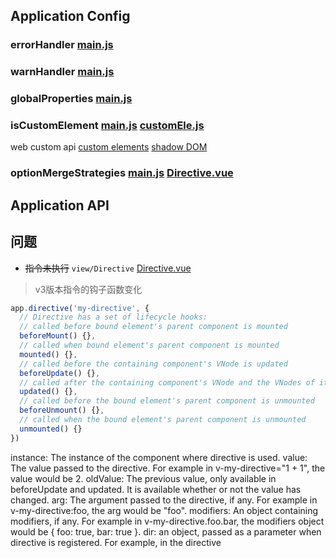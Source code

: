 ## Application Config


### errorHandler [main.js](/src/main.js)

### warnHandler [main.js](/src/main.js)

### globalProperties [main.js](/src/main.js)

### isCustomElement [main.js](/src/main.js)  [customEle.js](/src/assets/js/customEle.js)
web custom api
[custom elements](https://developer.mozilla.org/zh-CN/docs/Web/Web_Components/Using_custom_elements)
[shadow DOM](https://developer.mozilla.org/zh-CN/docs/Web/Web_Components/Using_shadow_DOM)

### optionMergeStrategies [main.js](/src/main.js)  [Directive.vue](/src/view/Directive.vue)

## Application API


## 问题

* ~~指令未执行~~  `view/Directive` [Directive.vue](/src/view/Directive.vue)

> v3版本指令的钩子函数变化

```js
app.directive('my-directive', {
  // Directive has a set of lifecycle hooks:
  // called before bound element's parent component is mounted
  beforeMount() {},
  // called when bound element's parent component is mounted
  mounted() {},
  // called before the containing component's VNode is updated
  beforeUpdate() {},
  // called after the containing component's VNode and the VNodes of its children // have updated
  updated() {},
  // called before the bound element's parent component is unmounted
  beforeUnmount() {},
  // called when the bound element's parent component is unmounted
  unmounted() {}
})
```

instance: The instance of the component where directive is used.
value: The value passed to the directive. For example in v-my-directive="1 + 1", the value would be 2.
oldValue: The previous value, only available in beforeUpdate and updated. It is available whether or not the value has changed.
arg: The argument passed to the directive, if any. For example in v-my-directive:foo, the arg would be "foo".
modifiers: An object containing modifiers, if any. For example in v-my-directive.foo.bar, the modifiers object would be { foo: true, bar: true }.
dir: an object, passed as a parameter when directive is registered. For example, in the directive